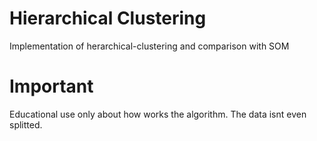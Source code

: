 # Hierarchical Clustering
Implementation of herarchical-clustering and comparison with SOM

# Important
Educational use only about how works the algorithm. The data isnt even splitted.
